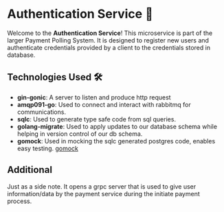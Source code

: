 # Authentication Service 🚀

Welcome to the **Authentication Service**! This microservice is part of the larger Payment Polling System. It is designed to register new users and authenticate credentials provided by a client to the credentials stored in database.

## Technologies Used 🛠️

- **gin-gonic**: A server to listen and produce http request
- **amqp091-go**: Used to connect and interact with rabbitmq for communications.
- **sqlc**: Used to generate type safe code from sql queries.
- **golang-migrate**: Used to apply updates to our database schema while helping in version control of our db schema.
- **gomock**: Used in mocking the sqlc generated postgres code, enables easy testing. [gomock](.https://github.com/uber-go/mock)

## Additional

Just as a side note. It opens a grpc server that is used to give user information/data by the payment service during the initiate payment process.
